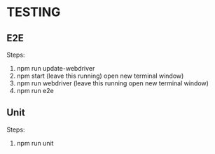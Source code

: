 # TESTING

## E2E
  Steps:
  1. npm run update-webdriver
  2. npm start (leave this running) open new terminal window)
  3. npm run webdriver (leave this running open new terminal window)
  4. npm run e2e

## Unit
  Steps:
  1. npm run unit
